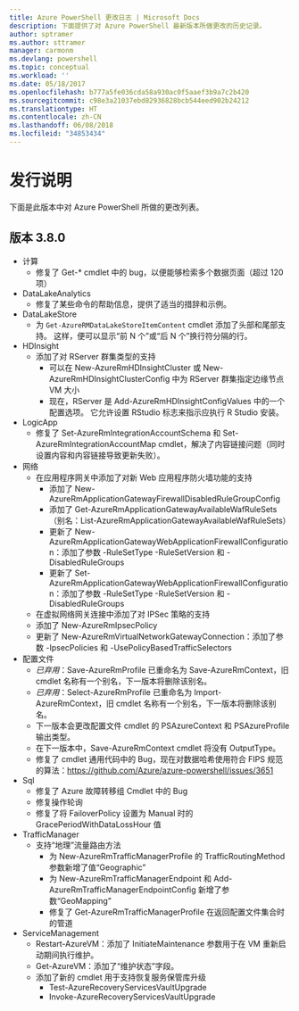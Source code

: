 ```yaml
---
title: Azure PowerShell 更改日志 | Microsoft Docs
description: 下面提供了对 Azure PowerShell 最新版本所做更改的历史记录。
author: sptramer
ms.author: sttramer
manager: carmonm
ms.devlang: powershell
ms.topic: conceptual
ms.workload: ''
ms.date: 05/18/2017
ms.openlocfilehash: b777a5fe036cda58a930ac0f5aaef3b9a7c2b420
ms.sourcegitcommit: c98e3a21037ebd82936828bcb544eed902b24212
ms.translationtype: HT
ms.contentlocale: zh-CN
ms.lasthandoff: 06/08/2018
ms.locfileid: "34853434"
---
```

# <a name="release-notes"></a>发行说明

下面是此版本中对 Azure PowerShell 所做的更改列表。

## <a name="version-380"></a>版本 3.8.0
* 计算
  - 修复了 Get-* cmdlet 中的 bug，以便能够检索多个数据页面（超过 120 项）
* DataLakeAnalytics
  - 修复了某些命令的帮助信息，提供了适当的措辞和示例。
* DataLakeStore
  - 为 `Get-AzureRMDataLakeStoreItemContent` cmdlet 添加了头部和尾部支持。 这样，便可以显示“前 N 个”或“后 N 个”换行符分隔的行。
* HDInsight
  - 添加了对 RServer 群集类型的支持
    + 可以在 New-AzureRmHDInsightCluster 或 New-AzureRmHDInsightClusterConfig 中为 RServer 群集指定边缘节点 VM 大小
    + 现在，RServer 是 Add-AzureRmHDInsightConfigValues 中的一个配置选项。 它允许设置 RStudio 标志来指示应执行 R Studio 安装。
* LogicApp
  - 修复了 Set-AzureRmIntegrationAccountSchema 和 Set-AzureRmIntegrationAccountMap cmdlet，解决了内容链接问题（同时设置内容和内容链接导致更新失败）。
* 网络
  - 在应用程序网关中添加了对新 Web 应用程序防火墙功能的支持
    + 添加了 New-AzureRmApplicationGatewayFirewallDisabledRuleGroupConfig
    + 添加了 Get-AzureRmApplicationGatewayAvailableWafRuleSets（别名：List-AzureRmApplicationGatewayAvailableWafRuleSets）
    + 更新了 New-AzureRmApplicationGatewayWebApplicationFirewallConfiguration：添加了参数 -RuleSetType -RuleSetVersion 和 -DisabledRuleGroups
    + 更新了 Set-AzureRmApplicationGatewayWebApplicationFirewallConfiguration：添加了参数 -RuleSetType -RuleSetVersion 和 -DisabledRuleGroups
  - 在虚拟网络网关连接中添加了对 IPSec 策略的支持
  - 添加了 New-AzureRmIpsecPolicy
  - 更新了 New-AzureRmVirtualNetworkGatewayConnection：添加了参数 -IpsecPolicies 和 -UsePolicyBasedTrafficSelectors
* 配置文件
  - *已弃用*：Save-AzureRmProfile 已重命名为 Save-AzureRmContext，旧 cmdlet 名称有一个别名，下一版本将删除该别名。
  - *已弃用*：Select-AzureRmProfile 已重命名为 Import-AzureRmContext，旧 cmdlet 名称有一个别名，下一版本将删除该别名。
  - 下一版本会更改配置文件 cmdlet 的 PSAzureContext 和 PSAzureProfile 输出类型。
  - 在下一版本中，Save-AzureRmContext cmdlet 将没有 OutputType。
  - 修复了 cmdlet 通用代码中的 Bug，现在对数据哈希使用符合 FIPS 规范的算法：https://github.com/Azure/azure-powershell/issues/3651
* Sql
  - 修复了 Azure 故障转移组 Cmdlet 中的 Bug
  - 修复操作轮询
  - 修复了将 FailoverPolicy 设置为 Manual 时的 GracePeriodWithDataLossHour 值
* TrafficManager
  - 支持“地理”流量路由方法
    + 为 New-AzureRmTrafficManagerProfile 的 TrafficRoutingMethod 参数新增了值“Geographic”
    + 为 New-AzureRmTrafficManagerEndpoint 和 Add-AzureRmTrafficManagerEndpointConfig 新增了参数“GeoMapping”
    + 修复了 Get-AzureRmTrafficManagerProfile 在返回配置文件集合时的管道
* ServiceManagement
  - Restart-AzureVM：添加了 InitiateMaintenance 参数用于在 VM 重新启动期间执行维护。
  - Get-AzureVM：添加了“维护状态”字段。
  - 添加了新的 cmdlet 用于支持恢复服务保管库升级
    + Test-AzureRecoveryServicesVaultUpgrade
    + Invoke-AzureRecoveryServicesVaultUpgrade
